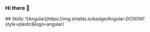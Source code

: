 ### Hi there 👋

<!--
**ieneka/ieneka** is a ✨ _special_ ✨ repository because its `README.md` (this file) appears on your GitHub profile.--!>

## Skills:
![Angular](https://img.shields.io/badge/Angular-DC001A?style=plastic&logo=angular)
